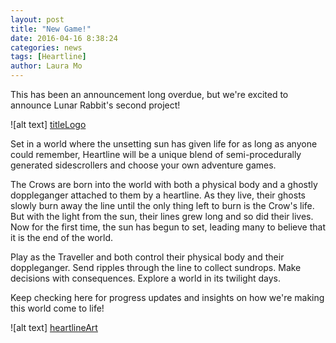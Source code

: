 ```yaml
---
layout: post
title: "New Game!"
date: 2016-04-16 8:38:24
categories: news
tags: [Heartline]
author: Laura Mo
---
```


[titleLogo]: /logos/HeartlineLogo.png
[heartlineArt]: /posts/HeartlineAnnouncement/HeartlineSplash.png

This has been an announcement long overdue, but we're excited to announce Lunar Rabbit's second project!

![alt text] [titleLogo]

Set in a world where the unsetting sun has given life for as long as anyone could remember, Heartline will be a unique blend of semi-procedurally generated sidescrollers and choose your own adventure games.

The Crows are born into the world with both a physical body and a ghostly doppleganger attached to them by a heartline. As they live, their ghosts slowly burn away the line until the only thing left to burn is the Crow's life. But with the light from the sun, their lines grew long and so did their lives.  Now for the first time, the sun has begun to set, leading many to believe that it is the end of the world.

Play as the Traveller and both control their physical body and their doppleganger. Send ripples through the line to collect sundrops. Make decisions with consequences. Explore a world in its twilight days.

Keep checking here for progress updates and insights on how we're making this world come to life!

![alt text] [heartlineArt]